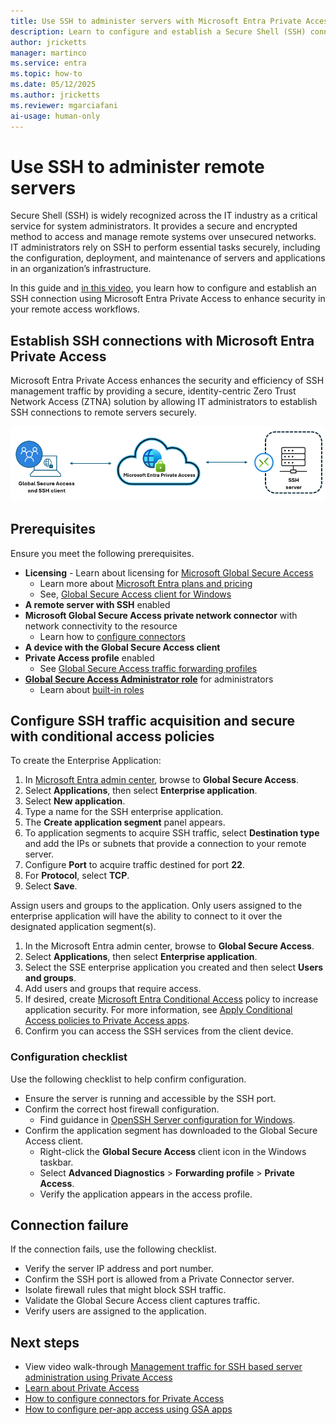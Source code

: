 ```yaml
---
title: Use SSH to administer servers with Microsoft Entra Private Access
description: Learn to configure and establish a Secure Shell (SSH) connection using Microsoft Entra Private Access for enhanced security.
author: jricketts
manager: martinco
ms.service: entra
ms.topic: how-to
ms.date: 05/12/2025
ms.author: jricketts
ms.reviewer: mgarciafani
ai-usage: human-only
---
```


# Use SSH to administer remote servers 

Secure Shell (SSH) is widely recognized across the IT industry as a critical service for system administrators. It provides a secure and encrypted method to access and manage remote systems over unsecured networks.
IT administrators rely on SSH to perform essential tasks securely, including the configuration, deployment, and maintenance of servers and applications in an organization’s infrastructure.
 
In this guide and [in this video](https://www.youtube.com/watch?v=n6gTjAK-Y0Y), you learn how to configure and establish an SSH connection using Microsoft Entra Private Access to enhance security in your remote access workflows.

## Establish SSH connections with Microsoft Entra Private Access

Microsoft Entra Private Access enhances the security and efficiency of SSH management traffic by providing a secure, identity-centric Zero Trust Network Access (ZTNA) solution by allowing IT administrators to establish SSH connections to remote servers securely. 

   ![Diagram of an SSH connection using Private Access.](./media/how-to-manage-ssh-server-administration/ssh-service.png)

## Prerequisites

Ensure you meet the following prerequisites.

* **Licensing** - Learn about licensing for [Microsoft Global Secure Access](overview-what-is-global-secure-access.md)
  * Learn more about [Microsoft Entra plans and pricing](https://aka.ms/azureadlicense)
  * See, [Global Secure Access client for Windows](how-to-install-windows-client.md)
* **A remote server with SSH** enabled
* **Microsoft Global Secure Access private network connector** with network connectivity to the resource
  * Learn how to [configure connectors](how-to-configure-connectors.md)
* **A device with the Global Secure Access client**
* **Private Access profile** enabled
  * See [Global Secure Access traffic forwarding profiles](concept-traffic-forwarding.md)
* **[Global Secure Access Administrator role](/azure/active-directory/roles/permissions-reference)** for administrators
  * Learn about [built-in roles](reference-role-based-permissions.md)

## Configure SSH traffic acquisition and secure with conditional access policies

To create the Enterprise Application:

1. In [Microsoft Entra admin center](https://entra.microsoft.com), browse to **Global Secure Access**.
2. Select **Applications**, then select **Enterprise application**.
3. Select **New application**. 
4. Type a name for the SSH enterprise application.
5. The **Create application segment** panel appears.
6. To application segments to acquire SSH traffic, select **Destination type** and add the IPs or subnets that provide a connection to your remote server. 
7. Configure **Port** to acquire traffic destined for port **22**. 
8. For **Protocol**, select **TCP**. 
0. Select **Save**.

Assign users and groups to the application. Only users assigned to the enterprise application will have the ability to connect to it over the designated application segment(s).


1. In the Microsoft Entra admin center, browse to **Global Secure Access**.
2. Select **Applications**, then select **Enterprise application**.
3. Select the SSE enterprise application you created and then select **Users and groups**.
4. Add users and groups that require access.
5. If desired, create [Microsoft Entra Conditional Access](../identity/conditional-access/overview.md) policy to increase application security. For more information, see [Apply Conditional Access policies to Private Access apps](how-to-target-resource-private-access-apps.md).
6. Confirm you can access the SSH services from the client device.  

### Configuration checklist

Use the following checklist to help confirm configuration.

* Ensure the server is running and accessible by the SSH port.
* Confirm the correct host firewall configuration.
  * Find guidance in [OpenSSH Server configuration for Windows](/windows-server/administration/OpenSSH/openssh-server-configuration).
* Confirm the application segment has downloaded to the Global Secure Access client.
  *  Right-click the **Global Secure Access** client icon in the Windows taskbar.
  * Select **Advanced Diagnostics** > **Forwarding profile** > **Private Access**.
  * Verify the application appears in the access profile.

## Connection failure

If the connection fails, use the following checklist.

* Verify the server IP address and port number. 
* Confirm the SSH port is allowed from a Private Connector server. 
* Isolate firewall rules that might block SSH traffic. 
* Validate the Global Secure Access client captures traffic. 
* Verify users are assigned to the application. 

## Next steps

* View video walk-through [Management traffic for SSH based server administration using Private Access](https://www.youtube.com/watch?v=n6gTjAK-Y0Y)
* [Learn about Private Access](concept-private-access.md)
* [How to configure connectors for Private Access](how-to-configure-connectors.md)
* [How to configure per-app access using GSA apps](how-to-configure-per-app-access.md)
